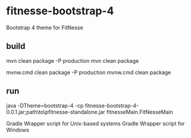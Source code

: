 # fitnesse-bootstrap-4
Bootstrap 4 theme for FitNesse


## build
mvn clean package -P production
mvn clean package

mvnw.cmd clean package -P production
mvnw.cmd clean package


## run
java -DTheme=bootstrap-4 -cp fitnesse-bootstrap-4-0.0.1.jar;path\to\pfitnesse-standalone.jar fitnesseMain.FitNesseMain



Gradle Wrapper script for Unix-based systems
Gradle Wrapper script for Windows
